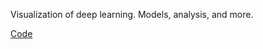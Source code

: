 Visualization of deep learning. Models, analysis, and more.

[Code](https://nbviewer.jupyter.org/gist/robintibor/68606d810b2c0f2f83f5b36d5faf3ce0) 

